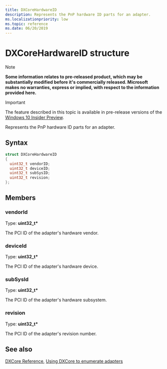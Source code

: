 ```yaml
---
title: DXCoreHardwareID
description: Represents the PnP hardware ID parts for an adapter.
ms.localizationpriority: low
ms.topic: reference
ms.date: 06/20/2019
---
```


# DXCoreHardwareID structure

> [!NOTE]
> **Some information relates to pre-released product, which may be substantially modified before it's commercially released. Microsoft makes no warranties, express or implied, with respect to the information provided here.**

> [!IMPORTANT]
> The feature described in this topic is available in pre-release versions of the [Windows 10 Insider Preview](https://www.microsoft.com/software-download/windowsinsiderpreviewSDK).

Represents the PnP hardware ID parts for an adapter.

## Syntax

```cpp
struct DXCoreHardwareID
{
  uint32_t vendorID;
  uint32_t deviceID;
  uint32_t subSysID;
  uint32_t revision;
};
```

## Members

### vendorId

Type: **uint32_t\***

The PCI ID of the adapter's hardware vendor.

### deviceId

Type: **uint32_t\***

The PCI ID of the adapter's hardware device.

### subSysId

Type: **uint32_t\***

The PCI ID of the adapter's hardware subsystem.

### revision

Type: **uint32_t\***

The PCI ID of the adapter's revision number.

## See also

[DXCore Reference](/windows/win32/dxcore/dxcore-reference), [Using DXCore to enumerate adapters](/windows/win32/dxcore/dxcore-enum-adapters)